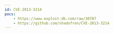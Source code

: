 ```yaml
---
id: CVE-2013-3214
pocs:
    - https://www.exploit-db.com/raw/30787
    - https://github.com/shadofren/CVE-2013-3214
---
```

